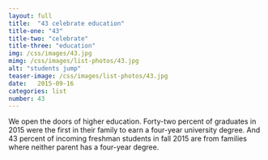 ```yaml
---
layout: full
title:  "43 celebrate education"
title-one: "43"
title-two: "celebrate"
title-three: "education"
img: /css/images/43.jpg
mimg: /css/images/list-photos/43.jpg
alt: "students jump"
teaser-image: /css/images/list-photos/43.jpg
date:   2015-09-16
categories: list
number: 43
---
```

We open the doors of higher education. Forty-two percent of graduates in 2015 were the first in their family to earn a four-year university degree. And 43 percent of incoming freshman students in fall 2015 are from families where neither parent has a four-year degree.
